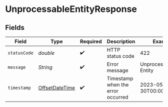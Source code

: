 # UnprocessableEntityResponse


## Fields

| Field                                                                                     | Type                                                                                      | Required                                                                                  | Description                                                                               | Example                                                                                   |
| ----------------------------------------------------------------------------------------- | ----------------------------------------------------------------------------------------- | ----------------------------------------------------------------------------------------- | ----------------------------------------------------------------------------------------- | ----------------------------------------------------------------------------------------- |
| `statusCode`                                                                              | *double*                                                                                  | :heavy_check_mark:                                                                        | HTTP status code                                                                          | 422                                                                                       |
| `message`                                                                                 | *String*                                                                                  | :heavy_check_mark:                                                                        | Error message                                                                             | Unprocessable Entity                                                                      |
| `timestamp`                                                                               | [OffsetDateTime](https://docs.oracle.com/javase/8/docs/api/java/time/OffsetDateTime.html) | :heavy_check_mark:                                                                        | Timestamp when the error occurred                                                         | 2023-05-30T00:00:00.000Z                                                                  |